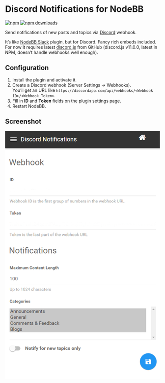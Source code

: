# Discord Notifications for NodeBB

[![npm](https://img.shields.io/npm/v/nodebb-plugin-discord-notification.svg)](https://www.npmjs.com/package/nodebb-plugin-discord-notification) [![npm downloads](https://img.shields.io/npm/dt/nodebb-plugin-discord-notification.svg)](https://www.npmjs.com/package/nodebb-plugin-discord-notification)

Send notifications of new posts and topics via [Discord](https://discordapp.com/) webhook.

It’s like [NodeBB Slack](https://github.com/pichalite/nodebb-plugin-slack-extended) plugin, but for Discord. Fancy rich embeds included.  
For now it requires latest [discord.js](https://github.com/hydrabolt/discord.js/) from GitHub (discord.js v11.0.0, latest in NPM, doesn’t handle webhooks well enough).

## Configuration

1. Install the plugin and activate it.
2. Create a Discord webhook (Server Settings &rarr; Webhooks).  
    You’ll get an URL like `https://discordapp.com/api/webhooks/<Webhook ID>/<Webhook Token>`.
3. Fill in **ID** and **Token** fields on the plugin settings page.
4. Restart NodeBB.

## Screenshot

![ACP](screenshots/ui.png)
